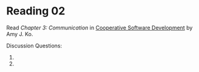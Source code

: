 # Reading 02

Read _Chapter 3: Communication_ in [Cooperative Software Development](https://faculty.washington.edu/ajko/books/cooperative-software-development/) by Amy J. Ko.

Discussion Questions:

1.
2. 